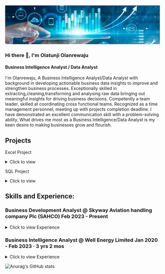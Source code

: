 
![I am GitHub Readme Generator's creator](https://github.com/OlatunjiLanre/OlatunjiLanre/blob/main/BANNER.jpeg)
 

### Hi there 👋, I'm Olatunji Olanrewaju

#### Business Intelligence Analyst / Data Analyst 
I'm Olanrewaju, A Business Intelligence Analyst/Data Analyst with background in developing actionable business data insights to improve and strengthen business processes. Exceptionally skilled in extracting,cleaning,transforming and analysing raw data bringing out meaningful insights  for driving business decisions. Competently a team leader, skilled at coordinating cross functional teams. Recognized as a time management personnel, meeting up with projects completion deadline.
I have demonstrated an excellent communication skill with a problem-solving ability.
What drives me most as a Business Intelligence/Data Analyst is my keen desire to making businesses grow and flourish.

## Projects 
Excel Project
<details>
 <summary>Click to view</summary>
 <br>
--
</details>



SQL Project
<details>
 <summary>Click to view</summary>
 <br>
--
</details>

 


## Skills and Experience: 
 
### Business Development Analyst @ Skyway Aviation handling company Plc (SAHCO) Feb 2023 - Present 
<details>
 <summary>Click to view Experience</summary>
 <br>
-Carried out Performance Indicator Analysis and implementation of new business processes for business growth and customer satisfaction.  
-Carried out a comparative analysis of Expenses vs Revenue within a period of 6years by spotting trends and patterns and conducting root-cause analysis on expenses       loop-holes to reduce cost and improve revenue over time.  
-Building interactive visualizations and automated detailed Dashboards for stakeholders on a weekly and monthly basis. 
 
##### Tech Stack: Power BI, Microsoft Excel, Power Query, DAX 

</details> 
 


### Business Intelligence Analyst @ Well Energy Limited  Jan 2020 - Feb 2023 · 3 yrs 2 mos
<details>
 <summary>Click to view Experience</summary>
 <br>
-Contributed as a Business Intelligence Analyst to detect and solve business trends and patterns which resulted into 40% increase in sales and improved the organization’s savings and profit margin by 22.8%.   
-Also, contributed as a BI Analyst for new campaigns by analyzing customer behaviors, segmenting customers based on Recency, Frequency and Monetary and also to show customers Retention and Attrition rate. This helped the organization to be able to detect and target customers based on different campaigns.  
-Implemented Revenue & Product Analysis.  
-Implemented Customer Based COHORT Analysis (Retention & Attrition).  
-Implemented RFM Analysis (Customer Segmentation).  
-Build an interactive & Automated Data Visualizations and Dashboards for stakeholders and top managements on a Weekly & Monthly basis paying detailed attention to KPI’s.  
-Key contribution in carrying out Data Quality Assessment.  
-Implemented Job automation which increases job effectiveness and efficiency by 20%.  
##### Tech Stack: Power Bi, MySQL, MS SQL, Power Query, Dax, Power Pivot, Microsoft Excel, Power Point   
 
 </details> 






![Anurag's GitHub stats](https://github-readme-stats.vercel.app/api?username=OlatunjiLanre&show_icons=true&theme=radical)
